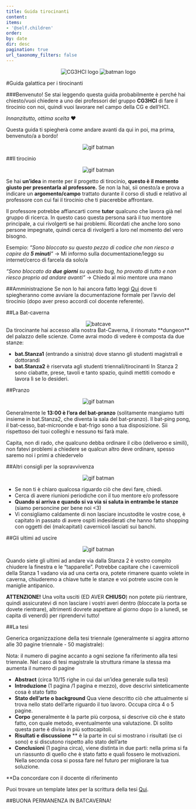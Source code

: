 ```yaml
---
title: Guida tirocinanti
content:
items:
- '@self.children'
order:
by: date
dir: desc
pagination: true
url_taxonomy_filters: false
---
```



<div style="text-align: center">
<img src="/lab/user/pages/01.home/img/logocg3hci.png" alt="CG3HCI logo" />
<img src="/lab/user/pages/06.home/img/batman_logo.png" alt="batman logo" />
</div>

#Guida galattica per i tirocinanti

###Benvenuto!
Se stai leggendo questa guida probabilmente è perché hai chiesto/vuoi chiedere a uno dei professori del gruppo **CG3HCI** di fare il tirocinio con noi, quindi vuoi lavorare nel campo della CG e dell’HCI.

*Innanzitutto, ottima scelta* ❤️

Questa guida ti spiegherà come andare avanti da qui in poi, ma prima,
benvenuto/a a bordo!


<div style="text-align: center">
<img src="https://media.tenor.com/09nanc1hkiAAAAAC/thumbs-up.gif" alt="gif batman" />
</div>

##Il tirocinio
<div style="text-align: center">
<img src="https://media.tenor.com/sHhZXfYVrxMAAAAC/batman-robin.gif" alt="gif batman" />
</div>

Se hai **un’idea** in mente per il progetto di tirocinio, **questo è il momento giusto per presentarla al professore.** Se non la hai, sii onesto/a e prova a indicare un **argomento/campo** trattato durante il corso di studi e relativo al professore con cui fai il tirocinio che ti piacerebbe affrontare.

Il professore potrebbe affiancarti come **tutor** qualcuno che lavora già nel gruppo di ricerca. In questo caso questa persona sarà il tuo mentore principale, a cui rivolgerti se hai problemi.
Ricordati che anche loro sono persone impegnate, quindi cerca di rivolgerti a loro nel momento del vero bisogno.

Esempio:
*“Sono bloccato su questo pezzo di codice che non riesco a capire da **5 minuti**”*
→ Mi informo sulla documentazione/leggo su internet/cerco di farcela da solo/a

*“Sono bloccato da **due giorni** su questo bug, ho provato di tutto e non riesco proprio ad andare avanti”*
→ Chiedo al mio mentore una mano

##Amministrazione
Se non lo hai ancora fatto leggi [Qui](https://www.unica.it/unica/it/crs_60_61_23.page) dove ti spiegheranno come avviare la documentazione formale per l’avvio del tirocinio (dopo aver preso accordi col docente referente).

##La Bat-caverna
<div style="text-align: center">
<img src="/lab/user/pages/06.home/img/batcave.jpg" alt="batcave" />
</div>
Da tirocinante hai accesso alla nostra Bat-Caverna, il rinomato **dungeon** del palazzo delle scienze.
Come avrai modo di vedere è composta da due stanze:

- **bat.Stanza1** (entrando a sinistra) dove stanno gli studenti magistrali e dottorandi
- **bat.Stanza2** è riservata agli studenti triennali/tirocinanti
In Stanza 2 sono ciabatte, prese, tavoli e tanto spazio, quindi mettiti comodo e lavora lì se lo desideri.

##Pranzo
<div style="text-align: center">
<img src="https://media.tenor.com/ReaBVg4kee0AAAAC/eating-batman.gif" alt="gif batman" />
</div>

Generalmente le **13:00 è l’ora del bat-pranzo** (solitamente mangiamo tutti insieme in bat.Stanza2, che diventa la sala del bat-pranzo).
Il bat-ping pong, il bat-cesso, bat-microonde e bat-frigo sono a tua disposizione. Sii rispettoso dei tuoi colleghi e nessuno ~~t~~si farà male.

Capita, non di rado, che qualcuno debba ordinare il cibo (deliveroo e simili), non fatevi problemi a chiedere se qualcun altro deve ordinare, spesso saremo noi i primi a chiedervelo

##Altri consigli per la sopravvivenza
<div style="text-align: center">
<img src="https://media.tenor.com/o5nElKd4ScUAAAAC/1966batman-adam-west.gif" alt="gif batman" />
</div>

- Se non ti è chiaro qualcosa riguardo ciò che devi fare, chiedi.
- Cerca di avere riunioni periodiche con il tuo mentore e/o professore
- **Quando si arriva e quando si va via si saluta in entrambe le stanze** (siamo personcine per bene noi <3)
- Vi consigliamo caldamente di non lasciare incustodite le vostre cose, è capitato in passato di avere ospiti indesiderati che hanno fatto shopping con oggetti dei (malcapitati) cavernicoli lasciati sui banchi.

##Gli ultimi ad uscire
<div style="text-align: center">
<img src="https://64.media.tumblr.com/31af5cedda93fbcf13206f29b3923638/tumblr_pq1cesbvig1rrkahjo2_500.gifv" alt="gif batman" />
</div>

Quando siete gli ultimi ad andare via dalla Stanza 2 è vostro compito chiudere la finestra e le “tapparelle”.
Potrebbe capitare che i cavernicoli della Stanza 1 vadano via ad una certa ora, potete rimanere quanto volete in caverna, chiuderemo a chiave tutte le stanze e voi potrete uscire con le maniglie antipanico.

**ATTENZIONE!** Una volta usciti (ED AVER **CHIUSO**) non potete più rientrare, quindi assicuratevi di non lasciare i vostri averi dentro (bloccate la porta se dovete rientrare), altrimenti dovrete aspettare al giorno dopo (o a lunedì, se capita di venerdì) per riprendervi tutto!

##La tesi

Generica organizzazione della tesi triennale (generalmente si aggira attorno alle 30 pagine triennale - 50 magistrale):

Nota: il numero di pagine accanto a ogni sezione fa riferimento alla tesi triennale. Nel caso di tesi magistrale la struttura rimane la stessa ma aumenta il numero di pagine
- **Abstract** (circa 10/15 righe in cui dai un’idea generale sulla tesi)
- **Introduzione** (1 pagina /1 pagina e mezzo), dove descrivi sinteticamente cosa è stato fatto
- **Stato dell’arte o background** Qua viene descritto ciò che attualmente si trova nello stato dell’arte riguardo il tuo lavoro. Occupa circa 4 o 5 pagine.
- **Corpo** generalmente è la parte più corposa, si descrive ciò che è stato fatto, con quale metodo, eventualmente una valutazione. Di solito questa parte è divisa in più sottocapitoli.
- **Risultati e discussione** ** è la parte in cui si mostrano i risultati (se ci sono) e si discutono rispetto allo stato dell’arte
- **Conclusioni** (1 pagina circa), viene distinta in due parti: nella prima si fa un riassunto di quello che è stato fatto e quali fossero le motivazioni. Nella seconda cosa si possa fare nel futuro per migliorare la tua soluzione.

**Da concordare con il docente di riferimento

Puoi trovare un template latex per la scrittura della tesi [Qui](files/Thesis_template-master.zip).

##BUONA PERMANENZA IN BATCAVERNA!
